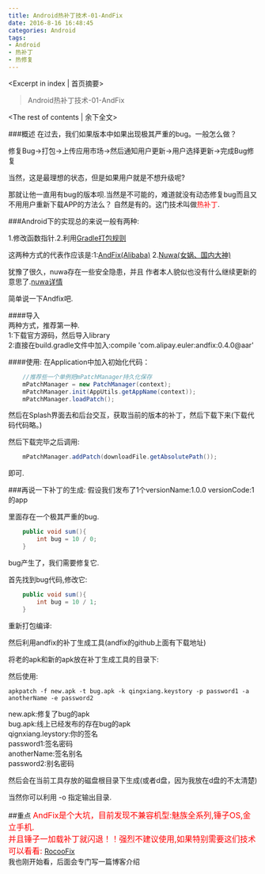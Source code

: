 ```yaml
---
title: Android热补丁技术-01-AndFix 
date: 2016-8-16 16:48:45
categories: Android
tags:
- Android
- 热补丁
- 热修复
---
```

<Excerpt in index | 首页摘要> 
> Android热补丁技术-01-AndFix 
>
<!-- more -->
<The rest of contents | 余下全文>  
  
###概述
在过去，我们如果版本中如果出现极其严重的bug。一般怎么做？  
  
修复Bug->打包->上传应用市场->然后通知用户更新->用户选择更新->完成Bug修复  
  
当然，这是最理想的状态，但是如果用户就是不想升级呢?  
  
那就让他一直用有bug的版本呗.当然是不可能的，难道就没有动态修复bug而且又不用用户重新下载APP的方法么？ 自然是有的。这门技术叫做<font color='red'>热补丁</font>.  
  
###Android下的实现总的来说一般有两种:  
  
1.修改函数指针.2.利用[Gradle打包规则](https://mp.weixin.qq.com/s?__biz=MzI1MTA1MzM2Nw==&mid=400118620&idx=1&sn=b4fdd5055731290eef12ad0d17f39d4a&scene=1&srcid=1106Imu9ZgwybID13e7y2nEi#wechat_redirect)  
  
这两种方式的代表作应该是:1:[AndFix(Alibaba)](https://github.com/alibaba/AndFix) 2.[Nuwa(女娲、国内大神)](https://github.com/jasonross/Nuwa)  
  
犹豫了很久，nuwa存在一些安全隐患，并且 作者本人貌似也没有什么继续更新的意思了.[nuwa详情](http://jiajixin.cn/2015/12/16/nvwa/)  
  
简单说一下Andfix吧.  

####导入  
两种方式，推荐第一种.  
1:下载官方源码，然后导入library  
2:直接在build.gradle文件中加入:compile 'com.alipay.euler:andfix:0.4.0@aar'  
  
####使用:
在Application中加入初始化代码：  
```java
	//推荐些一个单例把mPatchManager持久化保存
	mPatchManager = new PatchManager(context);
	mPatchManager.init(AppUtils.getAppName(context));
	mPatchManager.loadPatch();  
```
然后在Splash界面去和后台交互，获取当前的版本的补丁，然后下载下来(下载代码代码略。)  
  
然后下载完毕之后调用:  
```java
	mPatchManager.addPatch(downloadFile.getAbsolutePath());  
```
即可.  
  
###再说一下补丁的生成:
假设我们发布了1个versionName:1.0.0 versionCode:1的app  
  
里面存在一个极其严重的bug.  
```java
	public void sum(){
		int bug = 10 / 0;
	}  
```
bug产生了，我们需要修复它.  
  
首先找到bug代码,修改它:  
```java
	public void sum(){
		int bug = 10 / 1;
	}    
```
重新打包编译:  
  
然后利用andfix的补丁生成工具(andfix的github上面有下载地址)  
  
将老的apk和新的apk放在补丁生成工具的目录下:  
  
然后使用:  
```shell
apkpatch -f new.apk -t bug.apk -k qingxiang.keystory -p password1 -a anotherName -e password2  
```
new.apk:修复了bug的apk  
bug.apk:线上已经发布的存在bug的apk  
qignxiang.leystory:你的签名  
password1:签名密码  
anotherName:签名别名  
password2:别名密码  
  
然后会在当前工具存放的磁盘根目录下生成(或者d盘，因为我放在d盘的不太清楚)  
  
当然你可以利用 -o 指定输出目录.  
  
##重点
<font color='red' size='3'>
AndFix是个大坑，目前发现不兼容机型:魅族全系列,锤子OS,金立手机.  
并且锤子一加载补丁就闪退！！强烈不建议使用,如果特别需要这们技术可以看看:
</font>
[RocooFix](https://github.com/dodola/RocooFix)  
我也刚开始看，后面会专门写一篇博客介绍